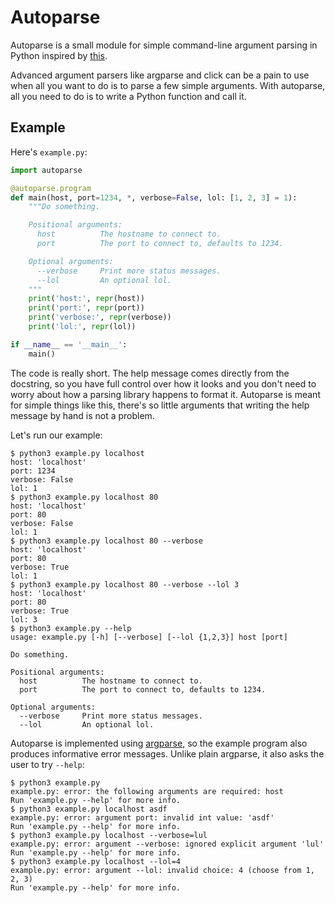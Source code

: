 # Autoparse

Autoparse is a small module for simple command-line argument parsing in
Python inspired by [this](https://github.com/simonw/optfunc/).

Advanced argument parsers like argparse and click can be a pain to use
when all you want to do is to parse a few simple arguments. With
autoparse, all you need to do is to write a Python function and call it.

## Example

Here's `example.py`:

```py
import autoparse

@autoparse.program
def main(host, port=1234, *, verbose=False, lol: [1, 2, 3] = 1):
    """Do something.

    Positional arguments:
      host          The hostname to connect to.
      port          The port to connect to, defaults to 1234.

    Optional arguments:
      --verbose     Print more status messages.
      --lol         An optional lol.
    """
    print('host:', repr(host))
    print('port:', repr(port))
    print('verbose:', repr(verbose))
    print('lol:', repr(lol))

if __name__ == '__main__':
    main()
```

The code is really short. The help message comes directly from the
docstring, so you have full control over how it looks and you don't need
to worry about how a parsing library happens to format it. Autoparse is
meant for simple things like this, there's so little arguments that
writing the help message by hand is not a problem.

Let's run our example:

```
$ python3 example.py localhost
host: 'localhost'
port: 1234
verbose: False
lol: 1
$ python3 example.py localhost 80
host: 'localhost'
port: 80
verbose: False
lol: 1
$ python3 example.py localhost 80 --verbose
host: 'localhost'
port: 80
verbose: True
lol: 1
$ python3 example.py localhost 80 --verbose --lol 3
host: 'localhost'
port: 80
verbose: True
lol: 3
$ python3 example.py --help
usage: example.py [-h] [--verbose] [--lol {1,2,3}] host [port]

Do something.

Positional arguments:
  host          The hostname to connect to.
  port          The port to connect to, defaults to 1234.

Optional arguments:
  --verbose     Print more status messages.
  --lol         An optional lol.
```

Autoparse is implemented using
[argparse](https://docs.python.org/3/library/argparse.html), so the
example program also produces informative error messages. Unlike plain
argparse, it also asks the user to try `--help`:

```
$ python3 example.py
example.py: error: the following arguments are required: host
Run 'example.py --help' for more info.
$ python3 example.py localhost asdf
example.py: error: argument port: invalid int value: 'asdf'
Run 'example.py --help' for more info.
$ python3 example.py localhost --verbose=lul
example.py: error: argument --verbose: ignored explicit argument 'lul'
Run 'example.py --help' for more info.
$ python3 example.py localhost --lol=4
example.py: error: argument --lol: invalid choice: 4 (choose from 1, 2, 3)
Run 'example.py --help' for more info.
```

